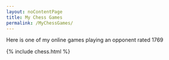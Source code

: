 ```yaml
---
layout: noContentPage
title: My Chess Games
permalink: /MyChessGames/
---
```

Here is one of my online games playing an opponent rated 1769

{% include chess.html %}
